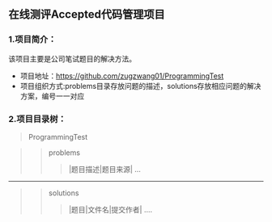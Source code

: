 ## **在线测评Accepted代码管理项目**
### 1.项目简介：
该项目主要是公司笔试题目的解决方法。
* 项目地址：https://github.com/zugzwang01/ProgrammingTest
* 项目组织方式:problems目录存放问题的描述，solutions存放相应问题的解决方案，编号一一对应
### 2.项目目录树：
>ProgrammingTest

>>problems
>>>|题目描述|题目来源|
>>>...
---
>>solutions
>>>|题目|文件名|提交作者|
>>>....
>
